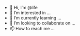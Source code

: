 - 👋 Hi, I’m @life
- 👀 I’m interested in ...
- 🌱 I’m currently learning ...
- 💞️ I’m looking to collaborate on ...
- 📫 How to reach me ...

<!---
ZeybouLife/ZeybouLife is a ✨ special ✨ repository because its `README.md` (this file) appears on your GitHub profile.
You can click the Preview link to take a look at your changes.
--->
